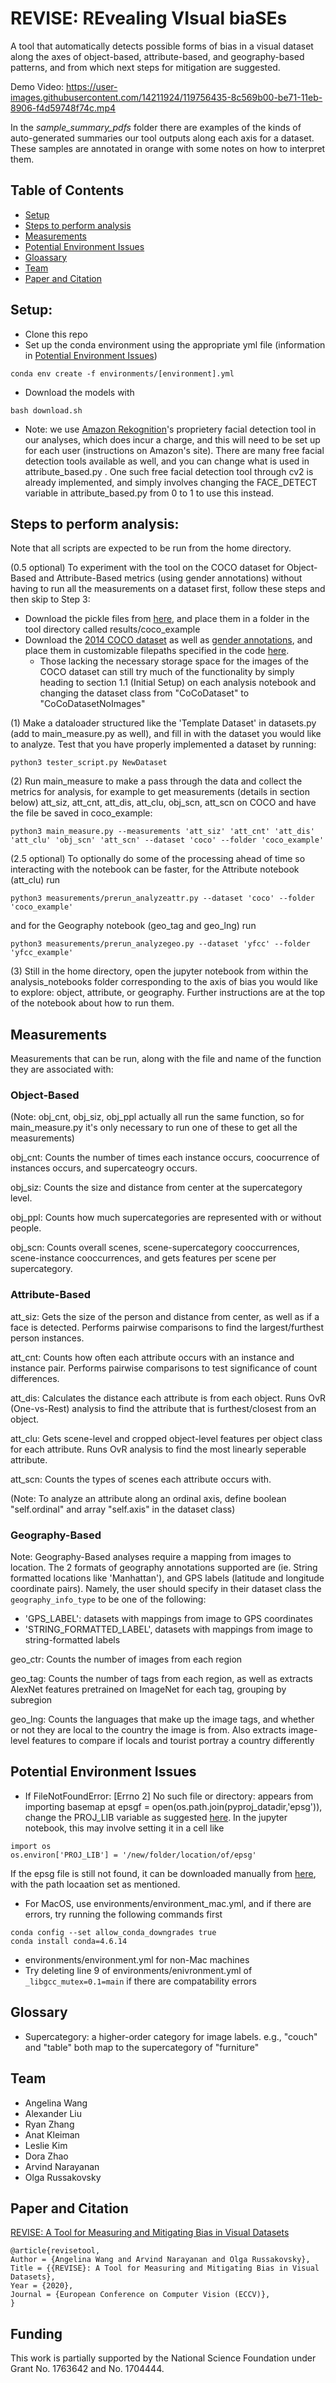 # REVISE: REvealing VIsual biaSEs
A tool that automatically detects possible forms of bias in a visual dataset along the axes of object-based, attribute-based, and geography-based patterns, and from which next steps for mitigation are suggested. 

Demo Video:
https://user-images.githubusercontent.com/14211924/119756435-8c569b00-be71-11eb-8906-f4d59748f74c.mp4

In the *sample_summary_pdfs* folder there are examples of the kinds of auto-generated summaries our tool outputs along each axis for a dataset. These samples are annotated in orange with some notes on how to interpret them.

## Table of Contents

* [Setup](https://github.com/princetonvisualai/revise-tool#setup)
* [Steps to perform analysis](https://github.com/princetonvisualai/revise-tool#steps-to-perform-analysis)
* [Measurements](https://github.com/princetonvisualai/revise-tool#measurements)
* [Potential Environment Issues](https://github.com/princetonvisualai/revise-tool#potential-environment-issues)
* [Gloassary](https://github.com/princetonvisualai/revise-tool#glossary)
* [Team](https://github.com/princetonvisualai/revise-tool#team)
* [Paper and Citation](https://github.com/princetonvisualai/revise-tool#paper-and-citation)

## Setup:
- Clone this repo
- Set up the conda environment using the appropriate yml file (information in [Potential Environment Issues](https://github.com/princetonvisualai/revise-tool#potential-environment-issues))
```
conda env create -f environments/[environment].yml
```
- Download the models with
```
bash download.sh
```

- Note: we use [Amazon Rekognition](https://aws.amazon.com/rekognition/)'s proprietery facial detection tool in our analyses, which does incur a charge, and this will need to be set up for each user (instructions on Amazon's site). There are many free facial detection tools available as well, and you can change what is used in attribute_based.py . One such free facial detection tool through cv2 is already implemented, and simply involves changing the FACE_DETECT variable in attribute_based.py from 0 to 1 to use this instead.

## Steps to perform analysis:
Note that all scripts are expected to be run from the home directory.

(0.5 optional) To experiment with the tool on the COCO dataset for Object-Based and Attribute-Based metrics (using gender annotations) without having to run all the measurements on a dataset first, follow these steps and then skip to Step 3:
- Download the pickle files from [here](https://drive.google.com/drive/folders/1cGUr2ruV7IRl4h8EGtCjRCsg8wtPVu5P?usp=sharing), and place them in a folder in the tool directory called results/coco_example
- Download the [2014 COCO dataset](https://cocodataset.org/#download) as well as [gender annotations](https://github.com/uclanlp/reducingbias/tree/master/data/COCO), and place them in customizable filepaths specified in the code [here](https://github.com/princetonvisualai/revise-tool/blob/master/datasets.py#L383). 
	- Those lacking the necessary storage space for the images of the COCO dataset can still try much of the functionality by simply heading to section 1.1 (Initial Setup) on each analysis notebook and changing the dataset class from "CoCoDataset" to "CoCoDatasetNoImages"

(1) Make a dataloader structured like the 'Template Dataset' in datasets.py (add to main_measure.py as well), and fill in with the dataset you would like to analyze. Test that you have properly implemented a dataset by running:
```
python3 tester_script.py NewDataset
```

(2) Run main_measure to make a pass through the data and collect the metrics for analysis, for example to get measurements (details in section below) att_siz, att_cnt, att_dis, att_clu, obj_scn, att_scn on COCO and have the file be saved in coco_example:
```
python3 main_measure.py --measurements 'att_siz' 'att_cnt' 'att_dis' 'att_clu' 'obj_scn' 'att_scn' --dataset 'coco' --folder 'coco_example'
```

(2.5 optional) 
To optionally do some of the processing ahead of time so interacting with the notebook can be faster, for the Attribute notebook (att_clu) run
```
python3 measurements/prerun_analyzeattr.py --dataset 'coco' --folder 'coco_example'
```
and for the Geography notebook (geo_tag and geo_lng) run
```
python3 measurements/prerun_analyzegeo.py --dataset 'yfcc' --folder 'yfcc_example'
```

(3) Still in the home directory, open the jupyter notebook from within the analysis_notebooks folder corresponding to the axis of bias you would like to explore: object, attribute, or geography. Further instructions are at the top of the notebook about how to run them.

## Measurements
Measurements that can be run, along with the file and name of the function they are associated with:

### Object-Based
(Note: obj_cnt, obj_siz, obj_ppl actually all run the same function, so for main_measure.py it's only necessary to run one of these to get all the measurements)

obj_cnt: Counts the number of times each instance occurs, coocurrence of instances occurs, and supercateogry occurs.

obj_siz: Counts the size and distance from center at the supercategory level.

obj_ppl: Counts how much supercategories are represented with or without people.

obj_scn: Counts overall scenes, scene-supercategory cooccurrences, scene-instance cooccurrences, and gets features per scene per supercategory.

### Attribute-Based

att_siz: Gets the size of the person and distance from center, as well as if a face is detected. Performs pairwise comparisons to find the largest/furthest person instances.

att_cnt: Counts how often each attribute occurs with an instance and instance pair. Performs pairwise comparisons to test significance of count differences.

att_dis: Calculates the distance each attribute is from each object. Runs OvR (One-vs-Rest) analysis to find the attribute that is furthest/closest from an object.

att_clu: Gets scene-level and cropped object-level features per object class for each attribute. Runs OvR analysis to find the most linearly seperable attribute.

att_scn: Counts the types of scenes each attribute occurs with. 

(Note: To analyze an attribute along an ordinal axis, define boolean "self.ordinal" and array "self.axis" in the dataset class)

### Geography-Based

Note: Geography-Based analyses require a mapping from images to location. The 2 formats of geography annotations supported are (ie. String formatted locations like 'Manhattan'), and GPS labels (latitude and longitude coordinate pairs). Namely, the user should specify in their dataset class the `geography_info_type` to be one of the following:
- 'GPS_LABEL': datasets with mappings from image to GPS coordinates
- 'STRING_FORMATTED_LABEL', datasets with mappings from image to string-formatted labels

geo_ctr: Counts the number of images from each region

geo_tag: Counts the number of tags from each region, as well as extracts AlexNet features pretrained on ImageNet for each tag, grouping by subregion

geo_lng: Counts the languages that make up the image tags, and whether or not they are local to the country the image is from. Also extracts image-level features to compare if locals and tourist portray a country differently

## Potential Environment Issues
- If FileNotFoundError: [Errno 2] No such file or directory: appears from importing basemap at epsgf = open(os.path.join(pyproj_datadir,'epsg')), change the PROJ_LIB variable as suggested [here](https://stackoverflow.com/questions/58683341/basemap-wont-import-because-epsg-file-or-directory-cant-be-found-macos-ana).
In the jupyter notebook, this may involve setting it in a cell like
```
import os
os.environ['PROJ_LIB'] = '/new/folder/location/of/epsg'
```
If the epsg file is still not found, it can be downloaded manually from [here](https://raw.githubusercontent.com/matplotlib/basemap/master/lib/mpl_toolkits/basemap_data/epsg), with the path locaation set as mentioned.
- For MacOS, use environments/environment_mac.yml, and if there are errors, try running the following commands first
```
conda config --set allow_conda_downgrades true
conda install conda=4.6.14
```
- environments/environment.yml for non-Mac machines 
- Try deleting line 9 of environments/enivronment.yml of ```_libgcc_mutex=0.1=main``` if there are compatability errors

## Glossary
- Supercategory: a higher-order category for image labels. e.g., "couch" and "table" both map to the supercategory of "furniture"

## Team
- Angelina Wang
- Alexander Liu
- Ryan Zhang
- Anat Kleiman
- Leslie Kim
- Dora Zhao
- Arvind Narayanan
- Olga Russakovsky

## Paper and Citation
[REVISE: A Tool for Measuring and Mitigating Bias in Visual Datasets](https://arxiv.org/abs/2004.07999)

```
@article{revisetool,
Author = {Angelina Wang and Arvind Narayanan and Olga Russakovsky},
Title = {{REVISE}: A Tool for Measuring and Mitigating Bias in Visual Datasets},
Year = {2020},
Journal = {European Conference on Computer Vision (ECCV)},
}
```

## Funding
This work is partially supported by the National Science Foundation under Grant No.
1763642 and No. 1704444.
